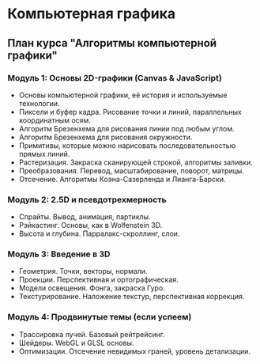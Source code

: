 
<!--- file: 00_index.md --->

# Компьютерная графика

## План курса "Алгоритмы компьютерной графики"

### Модуль 1: Основы 2D-графики (Canvas & JavaScript)

* Основы компьютерной графики, её история и используемые технологии.
* Пиксели и буфер кадра. Рисование точки и линий, параллельных координатным осям.
* Алгоритм Брезенхема для рисования линии под любым углом.
* Алгоритм Брезенхема для рисования окружности.
* Примитивы, которые можно нарисовать последовательностью прямых линий.
* Растеризация. Закраска сканирующей строкой, алгоритмы заливки.
* Преобразования. Перевод, масштабирование, поворот, матрицы.
* Отсечение. Алгоритмы Коэна-Сазерленда и Лианга-Барски.

### Модуль 2: 2.5D и псевдотрехмерность

* Спрайты. Вывод, анимация, партиклы.
* Рэйкастинг. Основы, как в Wolfenstein 3D.
* Высота и глубина. Парралакс-скроллинг, слои.

### Модуль 3: Введение в 3D

* Геометрия. Точки, векторы, нормали.
* Проекции. Перспективная и ортографическая.
* Модели освещения. Фонга, закраска Гуро.
* Текстурирование. Наложение текстур, перспективная коррекция.


### Модуль 4: Продвинутые темы (если успеем)

* Трассировка лучей. Базовый рейтрейсинг.
* Шейдеры. WebGL и GLSL основы.
* Оптимизации. Отсечение невидимых граней, уровень детализации.
